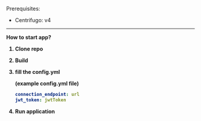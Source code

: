 Prerequisites:
* Centrifugo: v4

***

<b>How to start app?

1) Clone repo
2) Build
3) fill the config.yml

   (example config.yml file)
    
    ```yaml
    connection_endpoint: url
    jwt_token: jwtToken
    ```

4) Run application